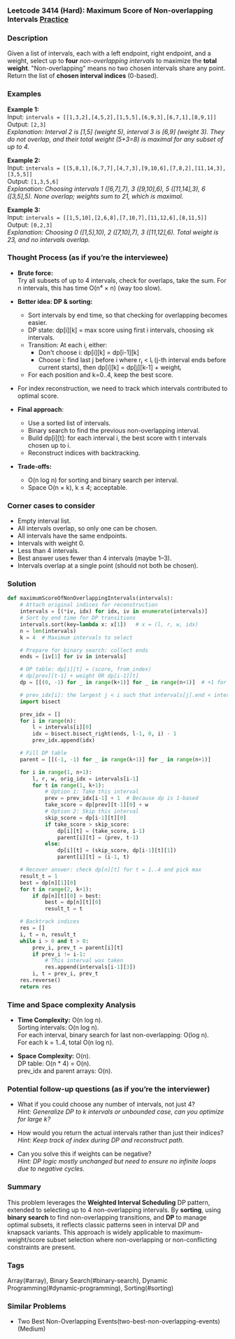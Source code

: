 ### Leetcode 3414 (Hard): Maximum Score of Non-overlapping Intervals [Practice](https://leetcode.com/problems/maximum-score-of-non-overlapping-intervals)

### Description  
Given a list of intervals, each with a left endpoint, right endpoint, and a weight, select up to **four** _non-overlapping intervals_ to maximize the **total weight**. "Non-overlapping" means no two chosen intervals share any point. Return the list of **chosen interval indices** (0-based).

### Examples  

**Example 1:**  
Input: `intervals = [[1,3,2],[4,5,2],[1,5,5],[6,9,3],[6,7,1],[8,9,1]]`  
Output: `[2,3]`  
*Explanation: Interval 2 is [1,5] (weight 5), interval 3 is [6,9] (weight 3). They do not overlap, and their total weight (5+3=8) is maximal for any subset of up to 4.*

**Example 2:**  
Input: `intervals = [[5,8,1],[6,7,7],[4,7,3],[9,10,6],[7,8,2],[11,14,3],[3,5,5]]`  
Output: `[1,3,5,6]`  
*Explanation: Choosing intervals 1 ([6,7],7), 3 ([9,10],6), 5 ([11,14],3), 6 ([3,5],5). None overlap; weights sum to 21, which is maximal.*

**Example 3:**  
Input: `intervals = [[1,5,10],[2,6,8],[7,10,7],[11,12,6],[8,11,5]]`  
Output: `[0,2,3]`  
*Explanation: Choosing 0 ([1,5],10), 2 ([7,10],7), 3 ([11,12],6). Total weight is 23, and no intervals overlap.*

### Thought Process (as if you’re the interviewee)  
- **Brute force:**  
  Try all subsets of up to 4 intervals, check for overlaps, take the sum. For n intervals, this has time O(n⁴ × n) (way too slow).

- **Better idea: DP & sorting:**  
  - Sort intervals by end time, so that checking for overlapping becomes easier.
  - DP state: dp[i][k] = max score using first i intervals, choosing ≤k intervals.
  - Transition: At each i, either:
    - Don't choose i: dp[i][k] = dp[i-1][k]
    - Choose i: find last j before i where rⱼ < lᵢ (j-th interval ends before current starts), then dp[i][k] = dp[j][k-1] + weightᵢ
  - For each position and k=0..4, keep the best score.

- For index reconstruction, we need to track which intervals contributed to optimal score.

- **Final approach**:  
  - Use a sorted list of intervals.
  - Binary search to find the previous non-overlapping interval.
  - Build dp[i][t]: for each interval i, the best score with t intervals chosen up to i.
  - Reconstruct indices with backtracking.

- **Trade-offs:**  
  - O(n log n) for sorting and binary search per interval.
  - Space O(n × k), k ≤ 4; acceptable.

### Corner cases to consider  
- Empty interval list.
- All intervals overlap, so only one can be chosen.
- All intervals have the same endpoints.
- Intervals with weight 0.
- Less than 4 intervals.
- Best answer uses fewer than 4 intervals (maybe 1–3).
- Intervals overlap at a single point (should not both be chosen).

### Solution

```python
def maximumScoreOfNonOverlappingIntervals(intervals):
    # Attach original indices for reconstruction
    intervals = [(*iv, idx) for idx, iv in enumerate(intervals)]
    # Sort by end time for DP transitions
    intervals.sort(key=lambda x: x[1])   # x = (l, r, w, idx)
    n = len(intervals)
    k = 4  # Maximum intervals to select

    # Prepare for binary search: collect ends
    ends = [iv[1] for iv in intervals]

    # DP table: dp[i][t] = (score, from_index)
    # dp[prev][t-1] + weight OR dp[i-1][t]
    dp = [[(0, -1) for _ in range(k+1)] for _ in range(n+1)]  # +1 for 0 intervals

    # prev_idx[i]: the largest j < i such that intervals[j].end < intervals[i].start
    import bisect

    prev_idx = []
    for i in range(n):
        l = intervals[i][0]
        idx = bisect.bisect_right(ends, l-1, 0, i) - 1
        prev_idx.append(idx)

    # Fill DP table
    parent = [[(-1, -1) for _ in range(k+1)] for _ in range(n+1)]

    for i in range(1, n+1):
        l, r, w, orig_idx = intervals[i-1]
        for t in range(1, k+1):
            # Option 1: Take this interval
            prev = prev_idx[i-1] + 1  # Because dp is 1-based
            take_score = dp[prev][t-1][0] + w
            # Option 2: Skip this interval
            skip_score = dp[i-1][t][0]
            if take_score > skip_score:
                dp[i][t] = (take_score, i-1)
                parent[i][t] = (prev, t-1)
            else:
                dp[i][t] = (skip_score, dp[i-1][t][1])
                parent[i][t] = (i-1, t)

    # Recover answer: check dp[n][t] for t = 1..4 and pick max
    result_t = 1
    best = dp[n][1][0]
    for t in range(2, k+1):
        if dp[n][t][0] > best:
            best = dp[n][t][0]
            result_t = t

    # Backtrack indices
    res = []
    i, t = n, result_t
    while i > 0 and t > 0:
        prev_i, prev_t = parent[i][t]
        if prev_i != i-1:
            # This interval was taken
            res.append(intervals[i-1][3])
        i, t = prev_i, prev_t
    res.reverse()
    return res
```

### Time and Space complexity Analysis  

- **Time Complexity:** O(n log n).  
  Sorting intervals: O(n log n).  
  For each interval, binary search for last non-overlapping: O(log n).  
  For each k = 1..4, total O(n log n).

- **Space Complexity:** O(n).  
  DP table: O(n \* 4) = O(n).  
  prev_idx and parent arrays: O(n).

### Potential follow-up questions (as if you’re the interviewer)  

- What if you could choose any number of intervals, not just 4?  
  *Hint: Generalize DP to k intervals or unbounded case, can you optimize for large k?*

- How would you return the actual intervals rather than just their indices?  
  *Hint: Keep track of index during DP and reconstruct path.*

- Can you solve this if weights can be negative?  
  *Hint: DP logic mostly unchanged but need to ensure no infinite loops due to negative cycles.*

### Summary
This problem leverages the **Weighted Interval Scheduling** DP pattern, extended to selecting up to 4 non-overlapping intervals. By **sorting**, using **binary search** to find non-overlapping transitions, and **DP** to manage optimal subsets, it reflects classic patterns seen in interval DP and knapsack variants. This approach is widely applicable to maximum-weight/score subset selection where non-overlapping or non-conflicting constraints are present.

### Tags
Array(#array), Binary Search(#binary-search), Dynamic Programming(#dynamic-programming), Sorting(#sorting)

### Similar Problems
- Two Best Non-Overlapping Events(two-best-non-overlapping-events) (Medium)